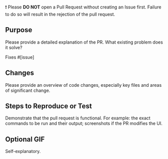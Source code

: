 ❗ Please **DO NOT** open a Pull Request without creating an Issue first. Failure to do so will result in the rejection of the pull request.

## Purpose

Please provide a detailed explanation of the PR. What existing problem does it solve?

Fixes #[issue]

## Changes

Please provide an overview of code changes, especially key files and areas of significant change.

## Steps to Reproduce or Test

Demonstrate that the pull request is functional. For example: the exact commands to be run and their output; screenshots if the PR modifies the UI.

## Optional GIF

Self-explanatory.